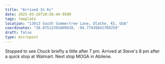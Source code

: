 ```yaml
---
title: "Arrived In Kc"
date: 2025-03-26T20:56:44-0500
tags: template
location: "13913 South Summertree Lane, Olathe, KS, USA"
coordinates: "38.87512391809928, -94.77439842709259"
draft: false
type: micropost
---
```

Stopped to see Chuck briefly a little after 7 pm.  Arrived at Steve's 8 pm after a quick stop at Walmart.  Next stop MOGA in Abilene.
